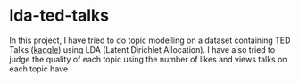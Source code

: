 # lda-ted-talks
In this project, I have tried to do topic modelling on a dataset containing TED Talks ([kaggle](https://www.kaggle.com/datasets/jeniagerasimov/ted-talks-info-dataset?rvi=1)) using LDA (Latent Dirichlet Allocation). I have also tried to judge the quality of each topic using the number of likes and views talks on each topic have
